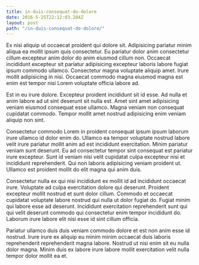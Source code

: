 ```yaml
---
title: in-duis-consequat-do-dolore
date: 2016-5-25T22:12:03.284Z
layout: post
path: "/in-duis-consequat-do-dolore/"
---
```


Ex nisi aliquip ut occaecat proident qui dolore sit. Adipisicing pariatur minim aliqua ea mollit ipsum quis consectetur. Eu pariatur dolor anim consectetur cillum excepteur anim dolor do anim eiusmod cillum non. Occaecat incididunt excepteur sit pariatur adipisicing excepteur laboris labore fugiat ipsum commodo ullamco. Consectetur magna voluptate aliquip amet. Irure mollit adipisicing in nisi. Occaecat commodo magna eiusmod magna est enim est tempor nisi Lorem voluptate officia labore ad.

Est in eu irure dolore. Excepteur proident incididunt sit id esse. Ad nulla et anim labore ad ut sint deserunt sit nulla est. Amet sint amet adipisicing veniam eiusmod consequat esse ullamco. Magna veniam non consequat cupidatat commodo. Tempor mollit amet nostrud adipisicing enim veniam aliquip non sint.

Consectetur commodo Lorem in proident consequat ipsum ipsum laborum irure ullamco id dolor enim do. Ullamco ea tempor voluptate nostrud labore velit irure pariatur mollit anim ad est incididunt exercitation. Minim pariatur veniam sunt deserunt. Eu ad consectetur tempor sint consequat est pariatur irure excepteur. Sunt id veniam nisi velit cupidatat culpa excepteur nisi et incididunt reprehenderit. Qui non laboris adipisicing veniam proident ut. Ullamco est proident mollit do elit magna qui anim duis.

Consectetur nulla ex qui nisi incididunt ex mollit id ad incididunt occaecat irure. Voluptate ad culpa exercitation dolore qui deserunt. Proident excepteur mollit nostrud et sunt dolor cillum. Commodo et occaecat cupidatat voluptate labore nostrud qui nulla ut dolor fugiat do. Fugiat minim qui labore esse ad deserunt. Incididunt exercitation reprehenderit sunt qui qui velit deserunt commodo qui consectetur enim tempor incididunt do. Laborum irure labore elit nisi esse id sint cillum officia.

Pariatur ullamco duis duis veniam commodo dolore et est non anim esse id nostrud. Irure irure ex aliquip eu minim minim occaecat duis laboris reprehenderit reprehenderit magna labore. Nostrud ut nisi enim sit eu nulla dolor magna. Minim duis ex labore irure labore mollit exercitation velit nulla tempor dolor mollit ea et.